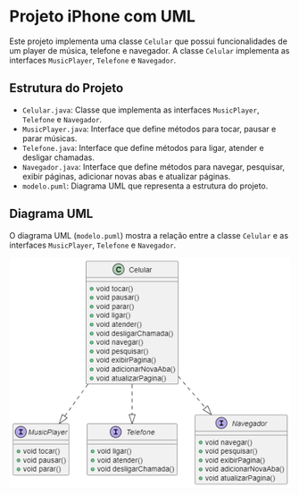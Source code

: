 # Projeto iPhone com UML

Este projeto implementa uma classe `Celular` que possui funcionalidades de um player de música, telefone e navegador. A classe `Celular` implementa as interfaces `MusicPlayer`, `Telefone` e `Navegador`.

## Estrutura do Projeto

- `Celular.java`: Classe que implementa as interfaces `MusicPlayer`, `Telefone` e `Navegador`.
- `MusicPlayer.java`: Interface que define métodos para tocar, pausar e parar músicas.
- `Telefone.java`: Interface que define métodos para ligar, atender e desligar chamadas.
- `Navegador.java`: Interface que define métodos para navegar, pesquisar, exibir páginas, adicionar novas abas e atualizar páginas.
- `modelo.puml`: Diagrama UML que representa a estrutura do projeto.

## Diagrama UML

O diagrama UML (`modelo.puml`) mostra a relação entre a classe `Celular` e as interfaces `MusicPlayer`, `Telefone` e `Navegador`.


![alt text](image.png)
